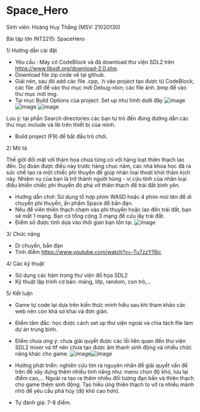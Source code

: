 # Space_Hero
Sinh viên: Hoàng Huy Thắng (MSV: 21020130)

Bài tập lớn INT2215: SpaceHero

1/ Hướng dẫn cài đặt
- Yêu cầu : Máy có CodeBlock và đã download thư viện SDL2 trên https://www.libsdl.org/download-2.0.php.
- Download file zip code về tại github.
- Giải nén, sau đó add các file .cpp, .h vào project tạo được từ CodeBlock; các file .dll để vào thư mục mới Debug->bin; các file ảnh .bmp để vào thư mục mới img.
- Tại mục Build Options của project: Set up như hình dưới đây ![image](https://user-images.githubusercontent.com/100281796/170291267-2dc83747-9d4e-41b4-a157-e6f5a7e4cbb5.png)
![image](https://user-images.githubusercontent.com/100281796/170291411-92acec0a-d005-4859-a502-342b8fdd8f69.png)
![image](https://user-images.githubusercontent.com/100281796/170291505-7472aaac-8fcf-4428-9457-cf087d9dc009.png)

Lưu ý: tại phần Search directories các bạn tự trỏ đến đúng đường dẫn các thư mục include và lib trên thiết bị của mình.
- Build project (F9) để bắt đầu trò chơi.

2/ Mô tả

Thế giới đối mặt với thảm họa chưa từng có với hàng loạt thiên thạch lao đến. Dự đoán được điều này trước hàng chục năm, các nhà khoa học đã ra sức chế tạo ra một chiếc phi thuyền để giúp nhân loại thoát khỏi thảm kịch này. Nhiệm vụ của bạn là trở thành người hùng - vị cứu tinh của nhân loại điều khiển chiếc phi thuyền đó phá vỡ thiên thạch để trái đất bình yên.
- Hướng dẫn chơi: Sử dụng tổ hợp phím WASD hoặc 4 phím mũi tên để di chuyển phi thuyền, ấn phấm Space để bắn đạn.
- Nếu để viên thiên thạch chạm vào phi thuyền hoặc lao đến trái đất, bạn sẽ mất 1 mạng. Bạn có tổng cộng 3 mạng để cứu lấy trái đất.
- Điểm số được tính dựa vào thời gian bạn tồn tại.
![image](https://user-images.githubusercontent.com/100281796/170301412-dc42086a-a8cd-4460-8363-192cf0035ef1.png)

3/ Chức năng
- Di chuyển, bắn đạn
- Tính điểm
https://www.youtube.com/watch?v=-Tu7zzY19ic

4/ Các kỹ thuật
- Sử dụng các hàm trong thư viện đồ họa SDL2
- Kỹ thuật lập trình cơ bản: mảng, lớp, random, con trỏ,...

5/ Kết luận
- Game tự code lại dựa trên kiến thức mình hiểu sau khi tham khảo các web nên còn khá sơ khai và đơn giản.
- Điểm tâm đắc: học được cách set up thư viện ngoài và chia tách file làm dự án trung bình.
- Điểm chưa ưng ý: chưa giải quyết được các lỗi liên quan đến thư viện SDL2 mixer và ttf nên chưa tạo được âm thanh sinh động và nhiều chức năng khác cho game.
![image](https://user-images.githubusercontent.com/100281796/170302582-8c1b9c6a-b411-4cc4-a826-d9c3612c59e8.png)![image](https://user-images.githubusercontent.com/100281796/170304670-ece9980f-3112-4218-ac59-2085f0744f63.png)

- Hướng phát triển: nghiên cứu tìm ra nguyên nhân để giải quyết vấn đề trên để xây dựng thêm nhiều tính năng như: menu chọn độ khó, lưu lại điểm cao,... Ngoài ra tạo ra thêm nhiều đối tượng đạn bắn và thiên thạch cho game thêm sinh động. Tạo hiếu ứng thiên thạch to vỡ ra nhiều mảnh nhỏ để yêu cầu phá hủy (độ khó cao hơn).
- Tự đánh giá: 7-8 điểm.

